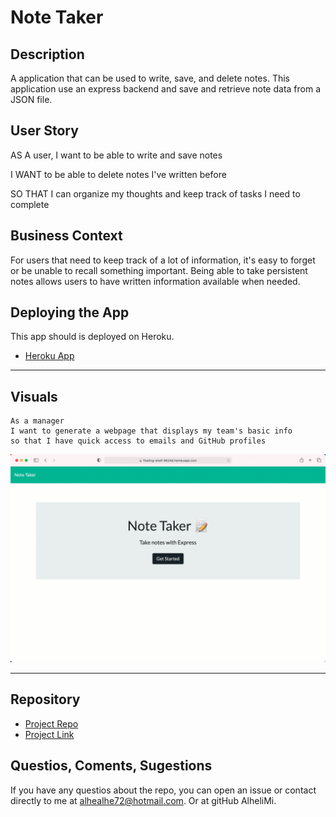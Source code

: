 # Note Taker

## Description

A application that can be used to write, save, and delete notes. This application use an express backend and save and retrieve note data from a JSON file.

## User Story

AS A user, I want to be able to write and save notes

I WANT to be able to delete notes I've written before

SO THAT I can organize my thoughts and keep track of tasks I need to complete

## Business Context

For users that need to keep track of a lot of information, it's easy to forget or be unable to recall something important. Being able to take persistent notes allows users to have written information available when needed.


## Deploying the App

This app should is deployed on Heroku. 
- [Heroku App](https://floating-shelf-96248.herokuapp.com)

- - -

## Visuals 

```
As a manager
I want to generate a webpage that displays my team's basic info
so that I have quick access to emails and GitHub profiles
```

  ![Good README Generator](NoteTaker.gif)
  

---



## Repository
- [Project Repo](https://github.com/AlheliMi/Note_Taker.git)
- [Project Link](https://alhelimi.github.io/Note_Taker/)

## Questios, Coments, Sugestions
If you have any questios about the repo, you can open an issue or contact directly to me at alhealhe72@hotmail.com. Or at gitHub AlheliMi.